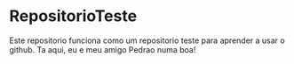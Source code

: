 RepositorioTeste
================

Este repositorio funciona como um repositorio teste para aprender a usar o github.
Ta aqui, eu e meu amigo Pedrao numa boa!
